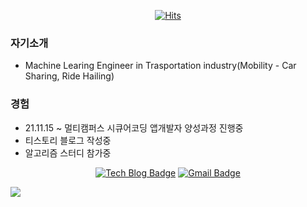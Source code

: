 <div align=center>
	
[![Hits](https://hits.seeyoufarm.com/api/count/incr/badge.svg?url=https%3A%2F%2Fgithub.com%2Freumachoi&count_bg=%2393E356&title_bg=%23555555&icon=iconify.svg&icon_color=%23E7E7E7&title=visit&edge_flat=false)](https://hits.seeyoufarm.com)
	
</div>



### 자기소개
- Machine Learing Engineer in Trasportation industry(Mobility - Car Sharing, Ride Hailing)


### 경험
- 21.11.15 ~ 멀티캠퍼스 시큐어코딩 앱개발자 양성과정 진행중
- 티스토리 블로그 작성중
- 알고리즘 스터디 참가중


<div align=center>

[![Tech Blog Badge](http://img.shields.io/badge/-Tech%20blog-black?style=flat-square&logo=github&link=https://zzsza.github.io/)](https://cune-studyblog.tistory.com) 
[![Gmail Badge](https://img.shields.io/badge/-Gmail-d14836?style=flat-square&logo=Gmail&logoColor=white&link=mailto:reumaco99@gmail.com)](mailto:reumaco99@gmail.com)
</div>

<img src="https://img.shields.io/badge/Java-3776AB?style=for-the-badge&logo=Java&logoColor=white">
